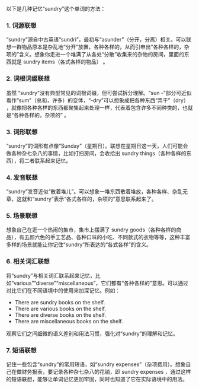 以下是几种记忆“sundry”这个单词的方法：

### 1. 词源联想
“sundry”源自中古英语“sundri”，最初与“asunder”（分开，分离）相关。可以联想一群物品原本是杂乱地“分开”放置，各种各样的，从而引申出“各种各样的，杂项的”含义。想象你走进一个堆满了从各处“分散”收集来的杂物的房间，里面的东西就是 sundry items（各式各样的物品） 。

### 2. 词根词缀联想
虽然 “sundry”没有典型常见的词根词缀，但可尝试拆分理解。“sun -”部分可近似看作“sum”（总和，许多）的变体，“-dry”可以想象成把各种东西“弄干”（dry） ，就像把各种各样的东西都聚集起来处理一样，代表着包含许多不同种类的，也就是“各种各样的，杂项的” 。

### 3. 词形联想
“sundry”的词形有点像“Sunday”（星期日）。联想在星期日这一天，人们可能会做各种杂七杂八的事情，比如打扫房间，会收拾出 sundry things（各种各样的东西），将二者联系起来记忆。

### 4. 发音联想
“sundry”发音近似“散着堆儿”。可以想象一堆东西散着堆放，各种各样、杂乱无章，这就和“sundry”表示“各式各样的，杂项的”意思联系起来了。

### 5. 场景联想
想象自己在逛一个热闹的集市，集市上摆满了 sundry goods（各种各样的商品），有五颜六色的手工艺品、各种口味的小吃、不同款式的衣物等等，这种丰富多样的场景就能让你记住“sundry”所表达的“各式各样”的含义。

### 6. 相关词汇联想
将“sundry”与相关词汇联系起来记忆，比如“various”“diverse”“miscellaneous”，它们都有“各种各样的”意思。可以通过对比它们在不同语境中的使用来加深记忆。例如：
 - There are sundry books on the shelf. 
 - There are various books on the shelf. 
 - There are diverse books on the shelf. 
 - There are miscellaneous books on the shelf. 

观察它们之间细微的语义差别和用法习惯，强化对“sundry”的理解和记忆。

### 7. 短语联想
记住一些包含“sundry”的常用短语，如“sundry expenses”（杂项费用）。想象自己在做财务报表，要记录各种杂七杂八的花销，即 sundry expenses ，通过这样的短语联想，能够让单词记忆更加牢固，同时也知道了它在实际语境中的用法。 